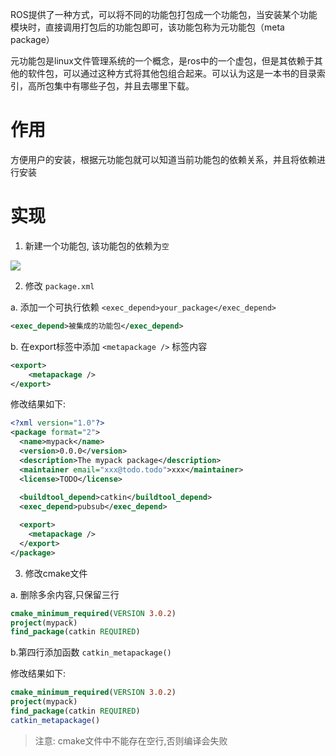 ROS提供了一种方式，可以将不同的功能包打包成一个功能包，当安装某个功能模块时，直接调用打包后的功能包即可，该功能包称为元功能包（meta package）

元功能包是linux文件管理系统的一个概念，是ros中的一个虚包，但是其依赖于其他的软件包，可以通过这种方式将其他包组合起来。可以认为这是一本书的目录索引，高所包集中有哪些子包，并且去哪里下载。

# 作用

方便用户的安装，根据元功能包就可以知道当前功能包的依赖关系，并且将依赖进行安装

# 实现

1. 新建一个功能包, 该功能包的依赖为`空`

![](B-ROS元功能包.png)


2. 修改 `package.xml`

a. 添加一个可执行依赖 `<exec_depend>your_package</exec_depend>`
```xml
<exec_depend>被集成的功能包</exec_depend>
```

b. 在export标签中添加 `<metapackage />` 标签内容
```xml
<export>
	<metapackage />
</export>
```

修改结果如下:

```xml
<?xml version="1.0"?>
<package format="2">
  <name>mypack</name>
  <version>0.0.0</version>
  <description>The mypack package</description>
  <maintainer email="xxx@todo.todo">xxx</maintainer>
  <license>TODO</license>
  
  <buildtool_depend>catkin</buildtool_depend>
  <exec_depend>pubsub</exec_depend>

  <export>
    <metapackage />
  </export>
</package>
```

3. 修改cmake文件

a. 删除多余内容,只保留三行
```cmake
cmake_minimum_required(VERSION 3.0.2)
project(mypack)
find_package(catkin REQUIRED)
```

b.第四行添加函数
`catkin_metapackage()`

修改结果如下:
```cmake
cmake_minimum_required(VERSION 3.0.2)
project(mypack)
find_package(catkin REQUIRED)
catkin_metapackage()
```

>注意:
>cmake文件中不能存在空行,否则编译会失败

